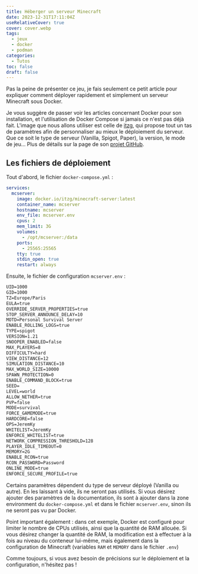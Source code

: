 ```yaml
---
title: Héberger un serveur Minecraft
date: 2023-12-31T17:11:04Z
useRelativeCover: true
cover: cover.webp
tags:
  - jeux
  - docker
  - podman
categories:
  - Tutos
toc: false
draft: false
---
```


Pas la peine de présenter ce jeu, je fais seulement ce petit article pour expliquer comment déployer rapidement et simplement un serveur Minecraft sous Docker.

Je vous suggère de passer voir les articles concernant Docker pour son installation, et l'utilisation de Docker Compose si jamais ce n'est pas déjà fait. L'image que nous allons utiliser est celle de [itzg](https://docker-minecraft-server.readthedocs.io/en/latest/), qui propose tout un tas de paramètres afin de personnaliser au mieux le déploiement du serveur. Que ce soit le type de serveur (Vanilla, Spigot, Paper), la version, le mode de jeu... Plus de détails sur la page de son [projet GitHub](https://github.com/itzg/docker-minecraft-server).

## Les fichiers de déploiement

Tout d'abord, le fichier `docker-compose.yml` :

```yml
services:
  mcserver:
    image: docker.io/itzg/minecraft-server:latest
    container_name: mcserver
    hostname: mcserver
    env_file: mcserver.env
    cpus: 2
    mem_limit: 3G
    volumes:
      - /opt/mcserver:/data
    ports:
      - 25565:25565
    tty: true
    stdin_open: true
    restart: always
```

Ensuite, le fichier de configuration `mcserver.env` :

```txt
UID=1000
GID=1000
TZ=Europe/Paris
EULA=true
OVERRIDE_SERVER_PROPERTIES=true
STOP_SERVER_ANNOUNCE_DELAY=10
MOTD=Personal Survival Server
ENABLE_ROLLING_LOGS=true
TYPE=spigot
VERSION=1.21
SNOOPER_ENABLED=false
MAX_PLAYERS=8
DIFFICULTY=hard
VIEW_DISTANCE=12
SIMULATION_DISTANCE=10
MAX_WORLD_SIZE=10000
SPAWN_PROTECTION=0
ENABLE_COMMAND_BLOCK=true
SEED=
LEVEL=world
ALLOW_NETHER=true
PVP=false
MODE=survival
FORCE_GAMEMODE=true
HARDCORE=false
OPS=JeremKy
WHITELIST=JeremKy
ENFORCE_WHITELIST=true
NETWORK_COMPRESSION_THRESHOLD=128
PLAYER_IDLE_TIMEOUT=0
MEMORY=2G
ENABLE_RCON=true
RCON_PASSWORD=Password
ONLINE_MODE=true
ENFORCE_SECURE_PROFILE=true
```

Certains paramètres dépendent du type de serveur déployé (Vanilla ou autre). En les laissant à vide, ils ne seront pas utilisés. Si vous désirez ajouter des paramètres de la documentation, ils sont à ajouter dans la zone environment du `docker-compose.yml` et dans le fichier `mcserver.env`, sinon ils ne seront pas vu par Docker.

Point important également : dans cet exemple, Docker est configuré pour limiter le nombre de CPUs utilisés, ainsi que la quantité de RAM allouée. Si vous désirez changer la quantité de RAM, la modification est à effectuer à la fois au niveau du conteneur lui-même, mais également dans la configuration de Minecraft (variables `RAM` et `MEMORY` dans le fichier `.env`)

Comme toujours, si vous avez besoin de précisions sur le déploiement et la configuration, n'hésitez pas !
